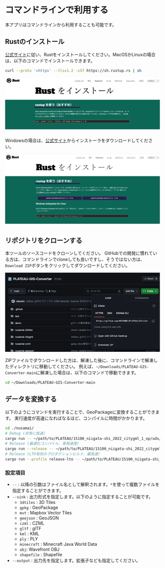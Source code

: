 # コマンドラインで利用する

本アプリはコマンドラインから利用することも可能です。

## Rustのインストール

[公式サイト](https://www.rust-lang.org/ja/tools/install)に従い、Rustをインストールしてください。MacOSかLinuxの場合は、以下のコマンドでインストールできます。

```sh
curl --proto '=https' --tlsv1.2 -sSf https://sh.rustup.rs | sh
```

![alt text](../resources/useCommandLine_image.png)

Windowsの場合は、[公式サイト](https://www.rust-lang.org/ja/tools/install)からインストーラをダウンロードしてください。

![alt text](../resources/useCommandLine_image-1.png)

## リポジトリをクローンする

本ツールのソースコードをクローンしてください。
GitHubでの開発に慣れている方は、コマンドラインでcloneしても良いですし、そうではない方は、`Download ZIP`ボタンをクリックしてダウンロードしてください。

![alt text](../resources/useCommandLine_image-2.png)

ZIPファイルでダウンロードした方は、解凍した後に、コマンドラインで解凍したディレクトリに移動してください。
例えば、`~/Downloads/PLATEAU-GIS-Converter-main`に解凍した場合は、以下のコマンドで移動できます。

```sh
cd ~/Downloads/PLATEAU-GIS-Converter-main
```

## データを変換する

以下のようにコマンドを実行することで、GeoPackageに変換することができます。
実行速度が高速になればなるほど、コンパイルに時間がかかります。

```bash
cd ./nusamai/
# Debug (非常に低速)
cargo run -- ~/path/to/PLATEAU/15100_niigata-shi_2022_citygml_1_op/udx/bldg/*.gml --sink geojson --output foobar.geojson
# Release (最適化コンパイル、実用速度)
cargo run --release -- ~/path/to/PLATEAU/15100_niigata-shi_2022_citygml_1_op/udx/bldg/*.gml --sink geojson --output foobar.geojson
# Release (LTO有効のプロダクションビルド、最高速)
cargo run --profile release-lto -- ~/path/to/PLATEAU/15100_niigata-shi_2022_citygml_1_op/udx/bldg/*.gml --sink geojson --output foobar.geojson
```

### 設定項目

- `--` : 以降の引数はファイル名として解釈されます。`*`を使って複数ファイルを指定することができます。
- `--sink` : 出力形式を指定します。以下のように指定することが可能です。
  - `3dtiles` : 3D Tiles
  - `gpkg` : GeoPackage
  - `mvt` : Mapbox Vector Tiles
  - `geojson` : GeoJSON
  - `czml` : CZML
  - `gltf` : glTF
  - `kml` : KML
  - `ply` : PLY
  - `minecraft` : Minecraft Java World Data
  - `obj`: Wavefront OBJ
  - `shapefile` : Shapefile
- `--output` : 出力先を指定します。拡張子なども指定してください。
